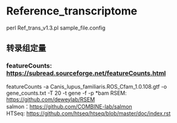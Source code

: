 # Reference_transcriptome
perl Ref_trans_v1.3.pl sample_file.config
## 转录组定量
### featureCounts: https://subread.sourceforge.net/featureCounts.html<br>
featureCounts -a Canis_lupus_familiaris.ROS_Cfam_1.0.108.gtf -o gene_counts.txt -T 20 -t gene -f -p *bam
RSEM: https://github.com/deweylab/RSEM<br>
salmon：https://github.com/COMBINE-lab/salmon<br>
HTSeq: https://github.com/htseq/htseq/blob/master/doc/index.rst<br>

